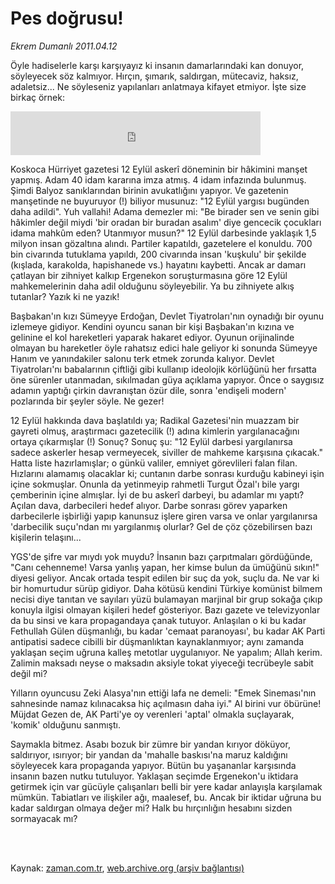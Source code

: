 # Pes doğrusu!

*Ekrem Dumanlı 2011.04.12*

<td class="columnist-detail">
<p>Öyle hadiselerle karşı karşıyayız ki insanın damarlarındaki kan donuyor, söyleyecek söz kalmıyor. Hırçın, şımarık, saldırgan, mütecaviz, haksız, adaletsiz... Ne söyleseniz yapılanları anlatmaya kifayet etmiyor. İşte size birkaç örnek:</p>
<p>
<div id="haberMetinDiv">
<p><iframe frameborder="0" height="70" hspace="0" scrolling="no" src="http://web.archive.org/web/20110905075545if_/http://www.kure.tv/VideoEmbed?ID=87832" vspace="0" width="400"><p><a href="http://web.archive.org/web/20110905075545/http://www.kure.tv/haber/210-sesli-gazete/ekrem-dumanli-pes-dogrusu/343-Bolum/87832/&amp;embeddedplayer=v1" rel="nofollow">Ekrem Dumanlı - Pes doğrusu!</a></p></iframe>
<p>Koskoca Hürriyet gazetesi 12 Eylül askerî döneminin bir hâkimini manşet yapmış. Adam 40 idam kararına imza atmış. 4 idam infazında bulunmuş. Şimdi Balyoz sanıklarından birinin avukatlığını yapıyor. Ve gazetenin manşetinde ne buyuruyor (!) biliyor musunuz: "12 Eylül yargısı bugünden daha adildi". Yuh vallahi! Adama demezler mi: "Be birader sen ve senin gibi hâkimler değil miydi 'bir oradan bir buradan asalım' diye gencecik çocukları idama mahkûm eden? Utanmıyor musun?" 12 Eylül darbesinde yaklaşık 1,5 milyon insan gözaltına alındı. Partiler kapatıldı, gazetelere el konuldu. 700 bin civarında tutuklama yapıldı, 200 civarında insan 'kuşkulu' bir şekilde (kışlada, karakolda, hapishanede vs.) hayatını kaybetti. Ancak ar damarı çatlayan bir zihniyet kalkıp Ergenekon soruşturmasına göre 12 Eylül mahkemelerinin daha adil olduğunu söyleyebilir. Ya bu zihniyete alkış tutanlar? Yazık ki ne yazık!
<p>Başbakan'ın kızı Sümeyye Erdoğan, Devlet Tiyatroları'nın oynadığı bir oyunu izlemeye gidiyor. Kendini oyuncu sanan bir kişi Başbakan'ın kızına ve gelinine el kol hareketleri yaparak hakaret ediyor. Oyunun orijinalinde olmayan bu hareketler öyle rahatsız edici hale geliyor ki sonunda Sümeyye Hanım ve yanındakiler salonu terk etmek zorunda kalıyor. Devlet Tiyatroları'nı babalarının çiftliği gibi kullanıp ideolojik körlüğünü her fırsatta öne sürenler utanmadan, sıkılmadan güya açıklama yapıyor. Önce o saygısız adamın yaptığı çirkin davranıştan özür dile, sonra 'endişeli modern' pozlarında bir şeyler söyle. Ne gezer!
<p>12 Eylül hakkında dava başlatıldı ya; Radikal Gazetesi'nin muazzam bir gayreti olmuş, araştırmacı gazetecilik (!) adına kimlerin yargılanacağını ortaya çıkarmışlar (!) Sonuç? Sonuç şu: "12 Eylül darbesi yargılanırsa sadece askerler hesap vermeyecek, siviller de mahkeme karşısına çıkacak." Hatta liste hazırlamışlar; o günkü valiler, emniyet görevlileri falan filan. Hızlarını alamamış olacaklar ki; cuntanın darbe sonrası kurduğu kabineyi işin içine sokmuşlar. Onunla da yetinmeyip rahmetli Turgut Özal'ı bile yargı çemberinin içine almışlar. İyi de bu askerî darbeyi, bu adamlar mı yaptı? Açılan dava, darbecileri hedef alıyor. Darbe sonrası görev yaparken darbecilerle işbirliği yapıp kanunsuz işlere giren varsa ve onlar yargılanırsa 'darbecilik suçu'ndan mı yargılanmış olurlar? Gel de çöz çözebilirsen bazı kişilerin telaşını...
<p>YGS'de şifre var mıydı yok muydu? İnsanın bazı çarpıtmaları gördüğünde, "Canı cehenneme! Varsa yanlış yapan, her kimse bulun da ümüğünü sıkın!" diyesi geliyor. Ancak ortada tespit edilen bir suç da yok, suçlu da. Ne var ki bir homurtudur sürüp gidiyor. Daha kötüsü kendini Türkiye komünist bilmem necisi diye tanıtan ve sayıları yüzü bulamayan marjinal bir grup sokağa çıkıp konuyla ilgisi olmayan kişileri hedef gösteriyor. Bazı gazete ve televizyonlar da bu sinsi ve kara propagandaya çanak tutuyor. Anlaşılan o ki bu kadar Fethullah Gülen düşmanlığı, bu kadar 'cemaat paranoyası', bu kadar AK Parti antipatisi sadece cibilli bir düşmanlıktan kaynaklanmıyor; aynı zamanda yaklaşan seçim uğruna kalleş metotlar uygulanıyor. Ne yapalım; Allah kerim. Zalimin maksadı neyse o maksadın aksiyle tokat yiyeceği tecrübeyle sabit değil mi?
<p>Yılların oyuncusu Zeki Alasya'nın ettiği lafa ne demeli: "Emek Sineması'nın sahnesinde namaz kılınacaksa hiç açılmasın daha iyi." Al birini vur öbürüne! Müjdat Gezen de, AK Parti'ye oy verenleri 'aptal' olmakla suçlayarak, 'komik' olduğunu sanmıştı.
<p>Saymakla bitmez. Asabı bozuk bir zümre bir yandan kırıyor döküyor, saldırıyor, ısırıyor; bir yandan da 'mahalle baskısı'na maruz kaldığını söyleyecek kara propaganda yapıyor. Bütün bu yaşananlar karşısında insanın bazen nutku tutuluyor. Yaklaşan seçimde Ergenekon'u iktidara getirmek için var gücüyle çalışanları belli bir yere kadar anlayışla karşılamak mümkün. Tabiatları ve ilişkiler ağı, maalesef, bu. Ancak bir iktidar uğruna bu kadar saldırgan olmaya değer mi? Halk bu hırçınlığın hesabını sizden sormayacak mı? </p></p></p></p></p></p></p></div>
</p>


<p><br>
		 </br></p></td>

Kaynak: [zaman.com.tr](http://zaman.com.tr/yazar.do?yazino=1120264), [web.archive.org (arşiv bağlantısı)](http://web.archive.org/web/20110905075545/http://zaman.com.tr:80/yazar.do?yazino=1120264)
